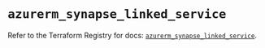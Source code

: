 # `azurerm_synapse_linked_service`

Refer to the Terraform Registry for docs: [`azurerm_synapse_linked_service`](https://registry.terraform.io/providers/hashicorp/azurerm/4.34.0/docs/resources/synapse_linked_service).
